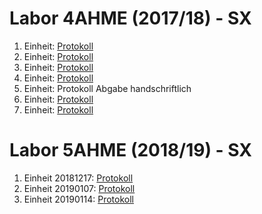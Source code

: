 # Labor 4AHME (2017/18) - SX

1. Einheit: [Protokoll](/nebflm14/Protokoll1.md)
2. Einheit: [Protokoll](/nebflm14/Protokoll2.md)
3. Einheit: [Protokoll](/nebflm14/Protokoll3.md)
4. Einheit: [Protokoll](/nebflm14/Protokoll4.md)
5. Einheit: Protokoll Abgabe handschriftlich
6. Einheit: [Protokoll](/nebflm14/Protokoll6.md)
7. Einheit: [Protokoll](/nebflm14/Protokoll7.md)

# Labor 5AHME (2018/19) - SX

1. Einheit 20181217: [Protokoll](/nebflm14/Protokoll8.md)
2. Einheit 20190107: [Protokoll](/nebflm14/Protokoll9.md)
3. Einheit 20190114: [Protokoll](/nebflm14/Protokoll10.md)
